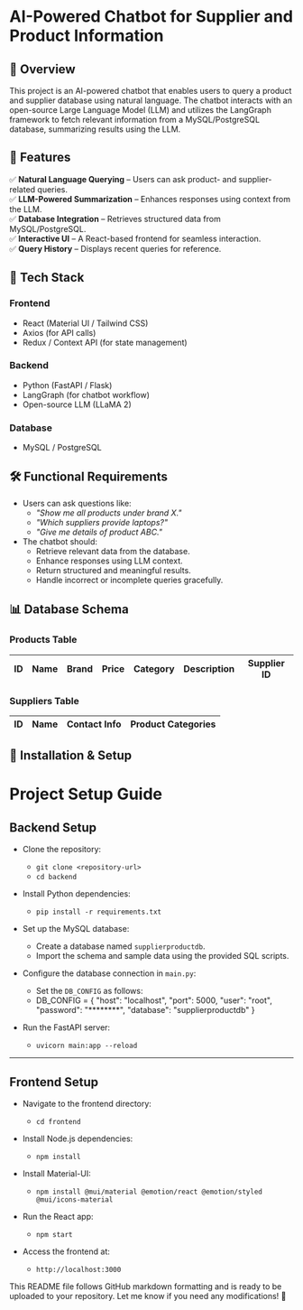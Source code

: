 # AI-Powered Chatbot for Supplier and Product Information  

## 📌 Overview  
This project is an AI-powered chatbot that enables users to query a product and supplier database using natural language. The chatbot interacts with an open-source Large Language Model (LLM) and utilizes the LangGraph framework to fetch relevant information from a MySQL/PostgreSQL database, summarizing results using the LLM.  

## 🎯 Features  
✅ **Natural Language Querying** – Users can ask product- and supplier-related queries.  
✅ **LLM-Powered Summarization** – Enhances responses using context from the LLM.  
✅ **Database Integration** – Retrieves structured data from MySQL/PostgreSQL.  
✅ **Interactive UI** – A React-based frontend for seamless interaction.  
✅ **Query History** – Displays recent queries for reference.  

## 🚀 Tech Stack  
### **Frontend**  
- React (Material UI / Tailwind CSS)  
- Axios (for API calls)  
- Redux / Context API (for state management)  

### **Backend**  
- Python (FastAPI / Flask)  
- LangGraph (for chatbot workflow)  
- Open-source LLM (LLaMA 2) 

### **Database**  
- MySQL / PostgreSQL  

## 🛠️ Functional Requirements  
- Users can ask questions like:  
  - _"Show me all products under brand X."_  
  - _"Which suppliers provide laptops?"_  
  - _"Give me details of product ABC."_  
- The chatbot should:  
  - Retrieve relevant data from the database.  
  - Enhance responses using LLM context.  
  - Return structured and meaningful results.  
  - Handle incorrect or incomplete queries gracefully.  

## 📊 Database Schema  
### **Products Table**  
| ID  | Name  | Brand  | Price  | Category  | Description  | Supplier ID  |
|-----|------|--------|--------|-----------|--------------|-------------|

### **Suppliers Table**  
| ID  | Name  | Contact Info  | Product Categories  |
|-----|------|--------------|--------------------|

## 📌 Installation & Setup  

# Project Setup Guide  

## Backend Setup  

- Clone the repository:  
  - `git clone <repository-url>`  
  - `cd backend`  

- Install Python dependencies:  
  - `pip install -r requirements.txt`  

- Set up the MySQL database:  
  - Create a database named `supplierproductdb`.  
  - Import the schema and sample data using the provided SQL scripts.  

- Configure the database connection in `main.py`:  
  - Set the `DB_CONFIG` as follows:
  - DB_CONFIG = {
    "host": "localhost",
    "port": 5000,
    "user": "root",
    "password": "********",
    "database": "supplierproductdb"
}



- Run the FastAPI server:  
  - `uvicorn main:app --reload`  

---

## Frontend Setup  

- Navigate to the frontend directory:  
  - `cd frontend`  

- Install Node.js dependencies:  
  - `npm install`  

- Install Material-UI:  
  - `npm install @mui/material @emotion/react @emotion/styled @mui/icons-material`  

- Run the React app:  
  - `npm start`  

- Access the frontend at:  
  - `http://localhost:3000`  


This README file follows GitHub markdown formatting and is ready to be uploaded to your repository. Let me know if you need any modifications! 🚀



